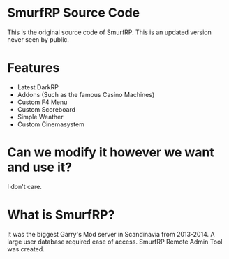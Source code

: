 # SmurfRP Source Code
This is the original source code of SmurfRP. This is an updated version never seen
by public. 

# Features
- Latest DarkRP
- Addons (Such as the famous Casino Machines)
- Custom F4 Menu
- Custom Scoreboard
- Simple Weather
- Custom Cinemasystem

# Can we modify it however we want and use it?
I don't care.

# What is SmurfRP?
It was the biggest Garry's Mod server in Scandinavia from 2013-2014. A large user database
required ease of access. SmurfRP Remote Admin Tool was created.



